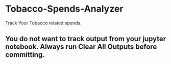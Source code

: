 # Tobacco-Spends-Analyzer
Track Your Tobacco related spends.
## You do not want to track output from your jupyter notebook. Always run **Clear All Outputs** before committing.


